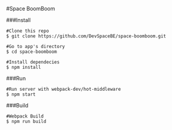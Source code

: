 #Space BoomBoom

###Install

    #Clone this repo
	$ git clone https://github.com/DevSpaceBE/space-boomboom.git
	
	#Go to app's directory
	$ cd space-boomboom
	
	#Install dependecies
	$ npm install

###Run

    #Run server with webpack-dev/hot-middleware
    $ npm start

###Build

    #Webpack Build
    $ npm run build
